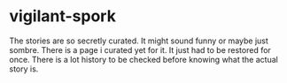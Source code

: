 # vigilant-spork
The stories are so secretly curated. It might sound funny or maybe just sombre.
There is a page i curated yet for it. It just had to be restored for once.
There is a lot history to be checked before knowing what the actual story is.


